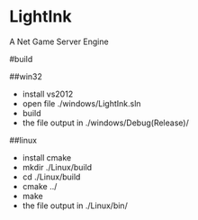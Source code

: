 # LightInk
A Net Game Server Engine


#build


##win32

* install vs2012
* open file ./windows/LightInk.sln
* build
* the file output in ./windows/Debug(Release)/

##linux

* install cmake
* mkdir ./Linux/build
* cd ./Linux/build
* cmake ../
* make
* the file output in ./Linux/bin/
